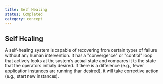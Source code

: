 ```yaml
---
title: Self Healing
status: Completed
category: concept
---
```

## Self Healing

A self-healing system is capable of recovering from certain types of failure without any human intervention. It has a "convergence" or "control" loop that actively looks at the system’s actual state and compares it to the state that the operators initially desired. If there is a difference (e.g., fewer application instances are running than desired), it will take corrective action (e.g., start new instances).
